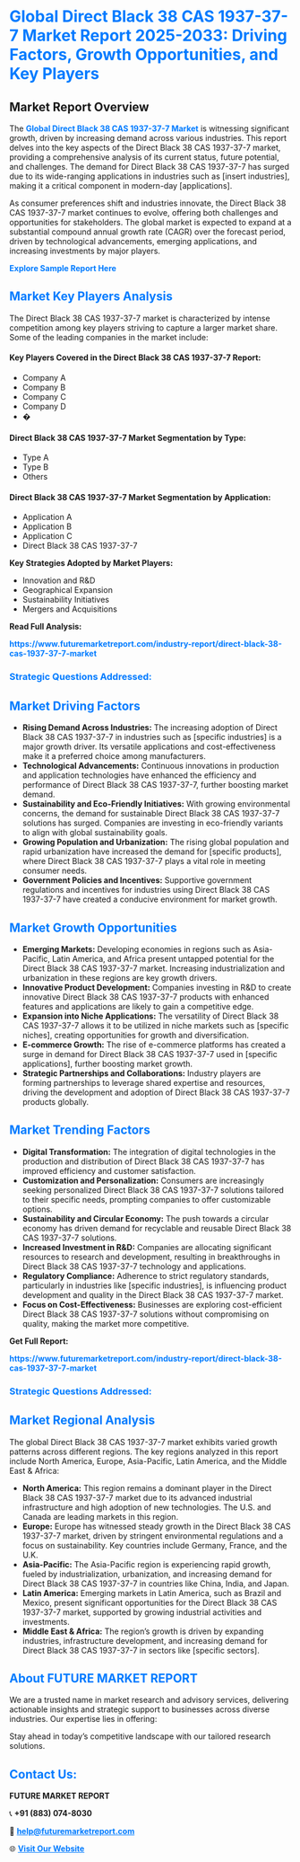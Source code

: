 <h1 style="color: #007BFF;">Global Direct Black 38 CAS 1937-37-7 Market Report 2025-2033: Driving Factors, Growth Opportunities, and Key Players</h1>

<section id="overview">
<h2>Market Report Overview</h2>
<p>The <a href="https://www.futuremarketreport.com/industry-report/direct-black-38-cas-1937-37-7-market" style="color: #007BFF; text-decoration: none;"><strong>Global Direct Black 38 CAS 1937-37-7 Market</strong></a> is witnessing significant growth, driven by increasing demand across various industries. This report delves into the key aspects of the Direct Black 38 CAS 1937-37-7 market, providing a comprehensive analysis of its current status, future potential, and challenges. The demand for Direct Black 38 CAS 1937-37-7 has surged due to its wide-ranging applications in industries such as [insert industries], making it a critical component in modern-day [applications].</p>
<p>As consumer preferences shift and industries innovate, the Direct Black 38 CAS 1937-37-7 market continues to evolve, offering both challenges and opportunities for stakeholders. The global market is expected to expand at a substantial compound annual growth rate (CAGR) over the forecast period, driven by technological advancements, emerging applications, and increasing investments by major players.</p>
</section>

<section id="overview">
<p><a href="https://www.futuremarketreport.com/request-sample/reportId=116535" style="color: #007BFF; text-decoration: none;"><strong>Explore Sample Report Here</strong></a></p>
</section>

<section id="key-players">
<h2 style="color: #007BFF;">Market Key Players Analysis</h2>
<p>The Direct Black 38 CAS 1937-37-7 market is characterized by intense competition among key players striving to capture a larger market share. Some of the leading companies in the market include:</p>
<h4>Key Players Covered in the Direct Black 38 CAS 1937-37-7 Report:</h4>
<ul><li>Company A</li><li>Company B</li><li>Company C</li><li>Company D</li><li>�</li></ul>
<h4>Direct Black 38 CAS 1937-37-7 Market Segmentation by Type:</h4>
<ul><li>Type A</li><li>Type B</li><li>Others</li></ul>

<h4>Direct Black 38 CAS 1937-37-7 Market Segmentation by Application:</h4>
<ul><li>Application A</li><li>Application B</li><li>Application C</li><li>Direct Black 38 CAS 1937-37-7</li></ul>
<p><strong>Key Strategies Adopted by Market Players:</strong></p>
<ul>
<li>Innovation and R&D</li>
<li>Geographical Expansion</li>
<li>Sustainability Initiatives</li>
<li>Mergers and Acquisitions</li>
</ul>
</section>

<section>
<p><strong>Read Full Analysis: </strong></p><a href="https://www.futuremarketreport.com/industry-report/direct-black-38-cas-1937-37-7-market" style="color: #007BFF; text-decoration: none;"><strong>https://www.futuremarketreport.com/industry-report/direct-black-38-cas-1937-37-7-market</strong></a>
<h3 style="color: #007BFF;">Strategic Questions Addressed:</h3>
</section>

<section id="driving-factors">
<h2 style="color: #007BFF;">Market Driving Factors</h2>
<ul>
<li><strong>Rising Demand Across Industries:</strong> The increasing adoption of Direct Black 38 CAS 1937-37-7 in industries such as [specific industries] is a major growth driver. Its versatile applications and cost-effectiveness make it a preferred choice among manufacturers.</li>
<li><strong>Technological Advancements:</strong> Continuous innovations in production and application technologies have enhanced the efficiency and performance of Direct Black 38 CAS 1937-37-7, further boosting market demand.</li>
<li><strong>Sustainability and Eco-Friendly Initiatives:</strong> With growing environmental concerns, the demand for sustainable Direct Black 38 CAS 1937-37-7 solutions has surged. Companies are investing in eco-friendly variants to align with global sustainability goals.</li>
<li><strong>Growing Population and Urbanization:</strong> The rising global population and rapid urbanization have increased the demand for [specific products], where Direct Black 38 CAS 1937-37-7 plays a vital role in meeting consumer needs.</li>
<li><strong>Government Policies and Incentives:</strong> Supportive government regulations and incentives for industries using Direct Black 38 CAS 1937-37-7 have created a conducive environment for market growth.</li>
</ul>
</section>

<section id="growth-opportunities">
<h2 style="color: #007BFF;">Market Growth Opportunities</h2>
<ul>
<li><strong>Emerging Markets:</strong> Developing economies in regions such as Asia-Pacific, Latin America, and Africa present untapped potential for the Direct Black 38 CAS 1937-37-7 market. Increasing industrialization and urbanization in these regions are key growth drivers.</li>
<li><strong>Innovative Product Development:</strong> Companies investing in R&D to create innovative Direct Black 38 CAS 1937-37-7 products with enhanced features and applications are likely to gain a competitive edge.</li>
<li><strong>Expansion into Niche Applications:</strong> The versatility of Direct Black 38 CAS 1937-37-7 allows it to be utilized in niche markets such as [specific niches], creating opportunities for growth and diversification.</li>
<li><strong>E-commerce Growth:</strong> The rise of e-commerce platforms has created a surge in demand for Direct Black 38 CAS 1937-37-7 used in [specific applications], further boosting market growth.</li>
<li><strong>Strategic Partnerships and Collaborations:</strong> Industry players are forming partnerships to leverage shared expertise and resources, driving the development and adoption of Direct Black 38 CAS 1937-37-7 products globally.</li>
</ul>
</section>

<section id="trending-factors">
<h2 style="color: #007BFF;">Market Trending Factors</h2>
<ul>
<li><strong>Digital Transformation:</strong> The integration of digital technologies in the production and distribution of Direct Black 38 CAS 1937-37-7 has improved efficiency and customer satisfaction.</li>
<li><strong>Customization and Personalization:</strong> Consumers are increasingly seeking personalized Direct Black 38 CAS 1937-37-7 solutions tailored to their specific needs, prompting companies to offer customizable options.</li>
<li><strong>Sustainability and Circular Economy:</strong> The push towards a circular economy has driven demand for recyclable and reusable Direct Black 38 CAS 1937-37-7 solutions.</li>
<li><strong>Increased Investment in R&D:</strong> Companies are allocating significant resources to research and development, resulting in breakthroughs in Direct Black 38 CAS 1937-37-7 technology and applications.</li>
<li><strong>Regulatory Compliance:</strong> Adherence to strict regulatory standards, particularly in industries like [specific industries], is influencing product development and quality in the Direct Black 38 CAS 1937-37-7 market.</li>
<li><strong>Focus on Cost-Effectiveness:</strong> Businesses are exploring cost-efficient Direct Black 38 CAS 1937-37-7 solutions without compromising on quality, making the market more competitive.</li>
</ul>
</section>

<section>
<p><strong>Get Full Report: </strong></p><a href="https://www.futuremarketreport.com/industry-report/direct-black-38-cas-1937-37-7-market" style="color: #007BFF; text-decoration: none;"><strong>https://www.futuremarketreport.com/industry-report/direct-black-38-cas-1937-37-7-market</strong></a>
<h3 style="color: #007BFF;">Strategic Questions Addressed:</h3>
</section>


<section id="regional-analysis">
<h2 style="color: #007BFF;">Market Regional Analysis</h2>
<p>The global Direct Black 38 CAS 1937-37-7 market exhibits varied growth patterns across different regions. The key regions analyzed in this report include North America, Europe, Asia-Pacific, Latin America, and the Middle East & Africa:</p>
<ul>
<li><strong>North America:</strong> This region remains a dominant player in the Direct Black 38 CAS 1937-37-7 market due to its advanced industrial infrastructure and high adoption of new technologies. The U.S. and Canada are leading markets in this region.</li>
<li><strong>Europe:</strong> Europe has witnessed steady growth in the Direct Black 38 CAS 1937-37-7 market, driven by stringent environmental regulations and a focus on sustainability. Key countries include Germany, France, and the U.K.</li>
<li><strong>Asia-Pacific:</strong> The Asia-Pacific region is experiencing rapid growth, fueled by industrialization, urbanization, and increasing demand for Direct Black 38 CAS 1937-37-7 in countries like China, India, and Japan.</li>
<li><strong>Latin America:</strong> Emerging markets in Latin America, such as Brazil and Mexico, present significant opportunities for the Direct Black 38 CAS 1937-37-7 market, supported by growing industrial activities and investments.</li>
<li><strong>Middle East & Africa:</strong> The region’s growth is driven by expanding industries, infrastructure development, and increasing demand for Direct Black 38 CAS 1937-37-7 in sectors like [specific sectors].</li>
</ul>
</section>

<footer>
<h2 style="color: #007BFF;">About FUTURE MARKET REPORT</h2>
<p>We are a trusted name in market research and advisory services, delivering actionable insights and strategic support to businesses across diverse industries. Our expertise lies in offering:</p>

<p>Stay ahead in today’s competitive landscape with our tailored research solutions.</p>

<h2 style="color: #007BFF;">Contact Us:</h2>
<p><strong>FUTURE MARKET REPORT</strong></p>
<p>📞 <strong>+91 (883) 074-8030</strong></p>
<p>📧 <strong><a href="mailto:help@futuremarketreport.com" style="color: #007BFF;">help@futuremarketreport.com</a></strong></p>
<p>🌐 <strong><a href="https://www.futuremarketreport.com/" style="color: #007BFF;">Visit Our Website</a></strong></p>
</footer>
